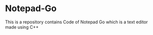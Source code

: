 # Notepad-Go
This is a repository contains Code of Notepad Go which is a text editor made using C++

